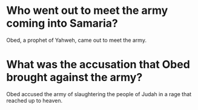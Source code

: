 # Who went out to meet the army coming into Samaria?

Obed, a prophet of Yahweh, came out to meet the army.

# What was the accusation that Obed brought against the army?

Obed accused the army of slaughtering the people of Judah in a rage that reached up to heaven.
